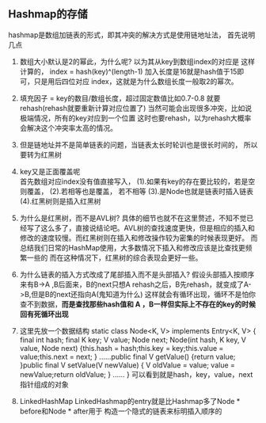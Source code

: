 ## Hashmap的存储
hashmap是数组加链表的形式，即其冲突的解决方式是使用链地址法，
首先说明几点
1. 数组大小默认是2的幂此，为什么呢? 以为其从key到数组index的对应是
这样计算的， index = hash(key)^(length-1) 加入长度是16就是hash值于15即可，只是用后四位对应
index，这就是为什么数组长度一般取2的幂次。
2. 填充因子 = key的数目/数组长度，超过固定数值比如0.7-0.8
就要rehash(rehash就要重新计算对应位置了)
当然可能会出现很多冲突，比如说极端情况，所有的key对应到一个位置
这时也要rehash，以为rehash大概率会解决这个冲突率太高的情况。

3. 但是链地址并不是简单链表的问题，当链表太长时轮训也是很长时间的，
所以要转为红黑树
4. key又是正面覆盖呢  
首先数组对应index没有值直接写入，
(1).如果有key的存在要比较的，若是空则覆盖，
(2).若相等也是覆盖，
若不相等
(3).是Node也就是链表时插入链表
(4).红黑树则是插入红黑树

5. 为什么是红黑树，而不是AVL树?
具体的细节也就不在这里赘述，不知不觉已经写了这么多了，直接说结论吧。AVL树的查找速度更快，但是相应的插入和修改的速度较慢。而红黑树则在插入和修改操作较为密集的时候表现更好。
而总结我们日常的HashMap使用，大多数情况下插入和修改应该是比查找更频繁一些的
而在这种情况下，红黑树的综合表现会更好一些。
5. 为什么链表的插入方式改成了尾部插入而不是头部插入?
假设头部插入按顺序来有B->A ,B后面来，B的next只想A
rehash之后，B先rehash，就变成了A->B,但是B的next还指向A(鬼知道为什么)
这样就会有循环出现，循环不是怕你查不到数据，**而是查找那些hash值和
A ，B一样但实际上不存在的key的时候回有死循环出现**

7. 这里先放一个数据结构
static class Node<K, V> implements Entry<K, V> {
        final int hash;
        final K key;
        V value;
        Node next;
        Node(int hash, K key, V value, Node next) {this.hash = hash;this.key = key;this.value = value;this.next = next;
        }
     ......public final V getValue() {return value;
        }public final V setValue(V newValue) {
            V oldValue = value;
            value = newValue;return oldValue;
        }
     ......
    }
可以看到就是hash，key，value，next指针组成的对象

8. LinkedHashMap
LinkedHashmap的entry就是比Hashmap多了Node * before和Node * after用于
构造一个隐式的链表来标明插入顺序的
